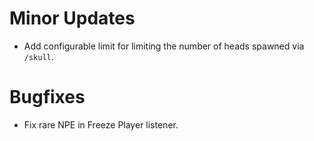 # Minor Updates

* Add configurable limit for limiting the number of heads spawned via `/skull`.

# Bugfixes

* Fix rare NPE in Freeze Player listener.